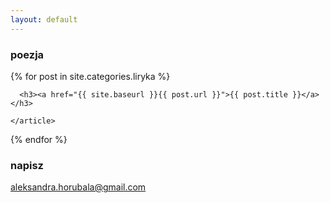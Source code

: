 ```yaml
---
layout: default
---
```


### poezja

<div class="posts">
  {% for post in site.categories.liryka %}
    <article class="post_plain">

      <h3><a href="{{ site.baseurl }}{{ post.url }}">{{ post.title }}</a></h3>

    </article>
  {% endfor %}
</div>

### napisz

[aleksandra.horubala@gmail.com](mailto:aleksandra.horubala@gmail.com)
